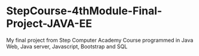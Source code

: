 # StepCourse-4thModule-Final-Project-JAVA-EE
 My final project from Step Computer Academy Course programmed in Java Web, Java server, Javascript, Bootstrap  and SQL
